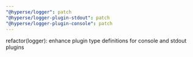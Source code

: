 ```yaml
---
"@hyperse/logger": patch
"@hyperse/logger-plugin-stdout": patch
"@hyperse/logger-plugin-console": patch
---
```


refactor(logger): enhance plugin type definitions for console and stdout plugins
